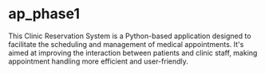 # ap_phase1
This Clinic Reservation System is a Python-based application designed to facilitate the scheduling and management of medical appointments. It's aimed at improving the interaction between patients and clinic staff, making appointment handling more efficient and user-friendly.
